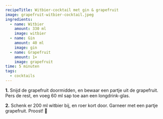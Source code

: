 ```yaml
---
recipeTitle: Witbier-cocktail met gin & grapefruit
image: grapefruit-witbier-cocktail.jpeg
ingredients:
  - name: Witbier
    amount: 330 ml
    image: witbier
  - name: Gin
    amount: 40 ml
    image: gin
  - name: Grapefruit
    amount: 1×
    image: grapefruit
time: 5 minuten
tags: 
  - cocktails
---
```

**1.** Snijd de grapefruit doormidden, en bewaar een partje uit de grapefruit. Pers de rest, en voeg 60 ml sap toe aan een longdrink-glas.

**2.** Schenk er 200 ml witbier bij, en roer kort door. Garneer met een partje grapefruit. Proost! 🍹
